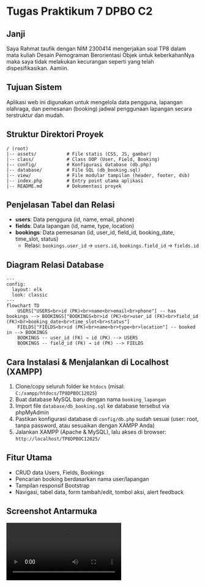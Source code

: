 # Tugas Praktikum 7 DPBO C2

## Janji
Saya Rahmat taufik dengan NIM 2300414 mengerjakan soal TP8 dalam mata kuliah Desain Pemograman Berorientasi Objek untuk keberkahanNya maka saya tidak melakukan kecurangan seperti yang telah dispesifikasikan. Aamiin.

## Tujuan Sistem
Aplikasi web ini digunakan untuk mengelola data pengguna, lapangan olahraga, dan pemesanan (booking) jadwal penggunaan lapangan secara terstruktur dan mudah.

## Struktur Direktori Proyek
```
/ (root)
|-- assets/           # File statis (CSS, JS, gambar)
|-- class/            # Class OOP (User, Field, Booking)
|-- config/           # Konfigurasi database (db.php)
|-- database/         # File SQL (db_booking.sql)
|-- view/             # File modular tampilan (header, footer, dsb)
|-- index.php         # Entry point utama aplikasi
|-- README.md         # Dokumentasi proyek
```

## Penjelasan Tabel dan Relasi
- **users**: Data pengguna (id, name, email, phone)
- **fields**: Data lapangan (id, name, type, location)
- **bookings**: Data pemesanan (id, user_id, field_id, booking_date, time_slot, status)
  - Relasi: `bookings.user_id` → `users.id`, `bookings.field_id` → `fields.id`

## Diagram Relasi Database

```mermaid
---
config:
  layout: elk
  look: classic
---
flowchart TD
    USERS["USERS<br>id (PK)<br>name<br>email<br>phone"] -- has bookings --> BOOKINGS["BOOKINGS<br>id (PK)<br>user_id (FK)<br>field_id (FK)<br>booking_date<br>time_slot<br>status"]
    FIELDS["FIELDS<br>id (PK)<br>name<br>type<br>location"] -- booked in --> BOOKINGS
    BOOKINGS -- user_id (FK) → id (PK) --> USERS
    BOOKINGS -- field_id (FK) → id (PK) --> FIELDS
```

## Cara Instalasi & Menjalankan di Localhost (XAMPP)
1. Clone/copy seluruh folder ke `htdocs` (misal: `C:/xampp/htdocs/TP8DPBOC12025`)
2. Buat database MySQL baru dengan nama `booking_lapangan`
3. Import file `database/db_booking.sql` ke database tersebut via phpMyAdmin
4. Pastikan konfigurasi database di `config/db.php` sudah sesuai (user: root, tanpa password, atau sesuaikan dengan XAMPP Anda)
5. Jalankan XAMPP (Apache & MySQL), lalu akses di browser: `http://localhost/TP8DPBOC12025/`

## Fitur Utama
- CRUD data Users, Fields, Bookings
- Pencarian booking berdasarkan nama user/lapangan
- Tampilan responsif Bootstrap
- Navigasi, tabel data, form tambah/edit, tombol aksi, alert feedback

## Screenshot Antarmuka
![Screenshot](screenshots/record.mp4)
